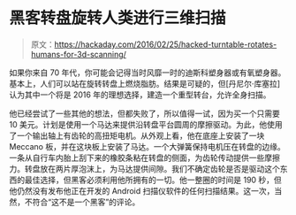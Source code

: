 # 黑客转盘旋转人类进行三维扫描

> 原文：<https://hackaday.com/2016/02/25/hacked-turntable-rotates-humans-for-3d-scanning/>

如果你来自 70 年代，你可能会记得当时风靡一时的迪斯科塑身器或有氧塑身器。基本上，人们可以站在旋转转盘上燃烧脂肪。结果是可疑的，但[丹尼尔·库塞拉]认为其中一个将是 2016 年的理想选择，建造一个重型转台，允许全身扫描。

他已经尝试了一些其他的想法，但都失败了，所以值得一试，因为买一个只需要 10 美元。计划是使用一个马达来提供沿转盘平台圆周的摩擦驱动。为此，他使用了一个输出轴上有齿轮的高扭矩电机。从外观上看，他在底座上安装了一块 Meccano 板，并在这块板上安装了马达。一个大弹簧保持电机压在转盘的边缘。一条从自行车内胎上刮下来的橡胶条粘在转盘的侧面，为齿轮传动提供一些摩擦力。转盘放在两片厚泡沫上，为马达提供间隙。我们不确定齿轮是否是驱动这个东西的最佳选择，但黑客必须利用他所拥有的一切。他一整圈的时间是 190 秒，但他仍然没有发布他正在开发的 Android 扫描仪软件的任何扫描结果。这一次，当然，不符合“这不是一个黑客”的评论。